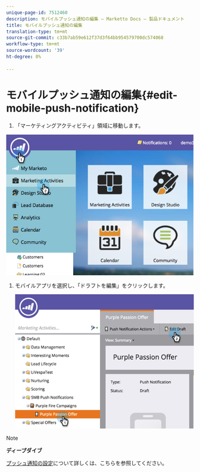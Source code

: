 ```yaml
---
unique-page-id: 7512460
description: モバイルプッシュ通知の編集 — Marketto Docs — 製品ドキュメント
title: モバイルプッシュ通知の編集
translation-type: tm+mt
source-git-commit: c33b7ab59e612f37d3f64bb954579700dc574068
workflow-type: tm+mt
source-wordcount: '39'
ht-degree: 0%

---
```



# モバイルプッシュ通知の編集{#edit-mobile-push-notification}

1. 「マーケティングアクティビティ」領域に移動します。

![](assets/image2015-4-22-18-3a44-3a42.png)

1. モバイルアプリを選択し、「ドラフトを編集」をクリックします。

   ![](assets/image2015-4-22-18-3a45-3a13.png)

>[!NOTE]
>
>**ディープダイブ**
>
>[プッシュ通知の設定](configure-mobile-push-notification.md)について詳しくは、こちらを参照してください。

